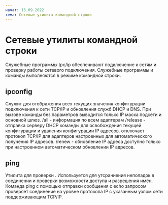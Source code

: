 ```yaml
---
начат: 13.09.2022
тема: Сетевые утилиты командной строки
---
```


# Сетевые утилиты командной строки
Служебные программы tpc/ip обеспечивают подключение к сетям и проверку работы сетевого подключения. Служебные программы и команды выполняются в режиме командной строки.

## ipconfig
Служит для отображения всех текущих значения конфигурации подключения к сети TCP/IP и обновления служб DHCP и DNS. При вызове команды без параметров выводится только IP маска подсети и основной шлюз. 
/all - информация по всем адаптерам
/release - отправка серверу DHCP команды для освобождения текущей конфигурации и удаления конфигурации IP адресов. отключает протокол TCP/IP для адаптеров настроенных для автоматического получения IP адресов.
/renew - обновление IP адреса доступно только при настроенном автоматическом обновлении IP адресов.

## ping
Утилита для проверки . Используется для утсраниения неполадок в соединении и проверки возможности доступа и разрешения имён.
Команда ping с помощью отправки сообщения с echo запросом проверяет соединение на уровне протокола IP с указанным узлом сети поддерживающим TCP/IP.